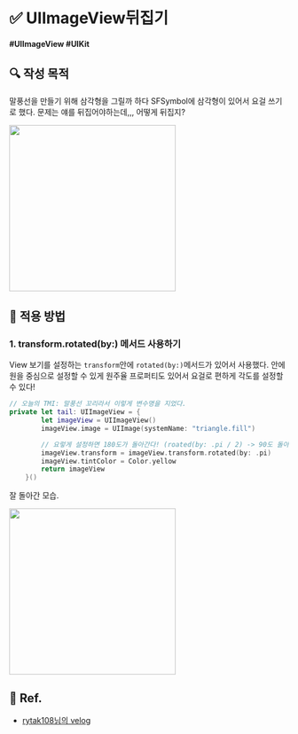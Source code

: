 # ✅ UIImageView뒤집기

#### #UIImageView #UIKit 

## **🔍** 작성 목적

말풍선을 만들기 위해 삼각형을 그릴까 하다 SFSymbol에 삼각형이 있어서 요걸 쓰기로 했다. 문제는 얘를 뒤집어야하는데,,, 어떻게 뒤집지?

<img width="300" src="https://github.com/thinkySide/Cheat-Sheet/assets/113565086/41556865-9586-4c04-a719-b2089973c085">

<br>

## 📌 적용 방법

### 1. transform.rotated(by:) 메서드 사용하기

View 보기를 설정하는 `transform`안에 `rotated(by:)`메서드가 있어서 사용했다. 안에 원을 중심으로 설정할 수 있게 원주율 프로퍼티도 있어서 요걸로 편하게 각도를 설정할 수 있다!

~~~swift
// 오늘의 TMI: 말풍선 꼬리라서 이렇게 변수명을 지었다.
private let tail: UIImageView = {
        let imageView = UIImageView()
        imageView.image = UIImage(systemName: "triangle.fill")

        // 요렇게 설정하면 180도가 돌아간다! (roated(by: .pi / 2) -> 90도 돌아감!)
        imageView.transform = imageView.transform.rotated(by: .pi)
        imageView.tintColor = Color.yellow
        return imageView
    }()
~~~

잘 돌아간 모습.

<img width="300" src="https://github.com/thinkySide/Connecting-the-Stars/assets/113565086/41f98be7-f421-4df1-b7f9-608f482f7d49">

<br>

## 💌 Ref.

- [rytak108님의 velog](https://velog.io/@rytak108/iOS-Swift-ImageView-%ED%9A%8C%EC%A0%84%EC%8B%9C%ED%82%A4%EA%B8%B0)